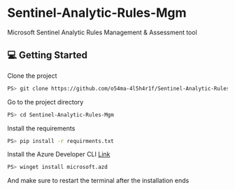 # Sentinel-Analytic-Rules-Mgm
Microsoft Sentinel Analytic Rules Management &amp; Assessment tool

<!-- Getting Started -->
## :computer: Getting Started

Clone the project

```bash
PS> git clone https://github.com/o54ma-4l5h4r1f/Sentinel-Analytic-Rules-Mgm.git
```

Go to the project directory

```bash
PS> cd Sentinel-Analytic-Rules-Mgm
```

Install the requirements

```bash
PS> pip install -r requirments.txt
```

Install the Azure Developer CLI [Link](https://learn.microsoft.com/en-us/azure/developer/azure-developer-cli/install-azd?tabs=winget-windows%2Cbrew-mac%2Cscript-linux&pivots=os-windows)

```bash
PS> winget install microsoft.azd
```

And make sure to restart the terminal after the installation ends
